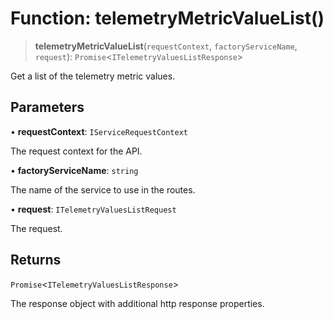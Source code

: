 # Function: telemetryMetricValueList()

> **telemetryMetricValueList**(`requestContext`, `factoryServiceName`, `request`): `Promise`\<`ITelemetryValuesListResponse`\>

Get a list of the telemetry metric values.

## Parameters

• **requestContext**: `IServiceRequestContext`

The request context for the API.

• **factoryServiceName**: `string`

The name of the service to use in the routes.

• **request**: `ITelemetryValuesListRequest`

The request.

## Returns

`Promise`\<`ITelemetryValuesListResponse`\>

The response object with additional http response properties.

